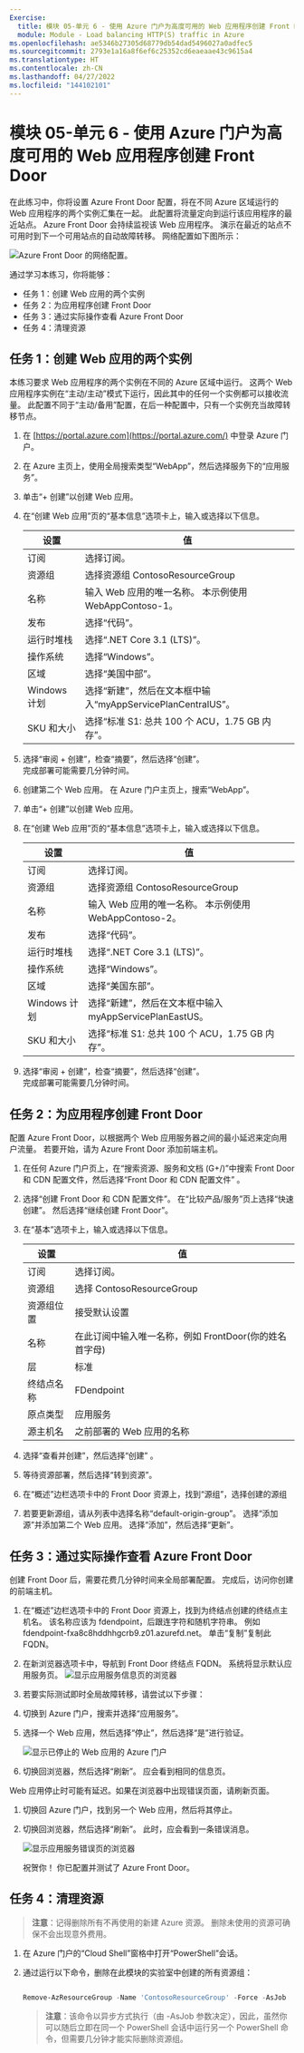 ```yaml
---
Exercise:
  title: 模块 05-单元 6 - 使用 Azure 门户为高度可用的 Web 应用程序创建 Front Door
  module: Module - Load balancing HTTP(S) traffic in Azure
ms.openlocfilehash: ae5346b27305d68779db54dad5496027a0adfec5
ms.sourcegitcommit: 2793e1a16a8f6ef6c25352cd6eaeaae43c9615a4
ms.translationtype: HT
ms.contentlocale: zh-CN
ms.lasthandoff: 04/27/2022
ms.locfileid: "144102101"
---
```

# <a name="m05-unit-6-create-a-front-door-for-a-highly-available-web-application-using-the-azure-portal"></a>模块 05-单元 6 - 使用 Azure 门户为高度可用的 Web 应用程序创建 Front Door

 

在此练习中，你将设置 Azure Front Door 配置，将在不同 Azure 区域运行的 Web 应用程序的两个实例汇集在一起。 此配置将流量定向到运行该应用程序的最近站点。 Azure Front Door 会持续监视该 Web 应用程序。 演示在最近的站点不可用时到下一个可用站点的自动故障转移。 网络配置如下图所示：

![Azure Front Door 的网络配置。](../media/front-door-environment-diagram.png)

通过学习本练习，你将能够：

+ 任务 1：创建 Web 应用的两个实例
+ 任务 2：为应用程序创建 Front Door
+ 任务 3：通过实际操作查看 Azure Front Door
+ 任务 4：清理资源


## <a name="task-1-create-two-instances-of-a-web-app"></a>任务 1：创建 Web 应用的两个实例

本练习要求 Web 应用程序的两个实例在不同的 Azure 区域中运行。 这两个 Web 应用程序实例在“主动/主动”模式下运行，因此其中的任何一个实例都可以接收流量。 此配置不同于“主动/备用”配置，在后一种配置中，只有一个实例充当故障转移节点。

1. 在 [https://portal.azure.com](https://portal.azure.com/) 中登录 Azure 门户。

2. 在 Azure 主页上，使用全局搜索类型“WebApp”，然后选择服务下的“应用服务”。 

3. 单击“+ 创建”以创建 Web 应用。

4. 在“创建 Web 应用”页的“基本信息”选项卡上，输入或选择以下信息。

   | **设置**      | 值                                                    |
   | ---------------- | ------------------------------------------------------------ |
   | 订阅     | 选择订阅。                                    |
   | 资源组   | 选择资源组 ContosoResourceGroup               |
   | 名称             | 输入 Web 应用的唯一名称。 本示例使用 WebAppContoso-1。 |
   | 发布          | 选择“代码”。                                             |
   | 运行时堆栈    | 选择“.NET Core 3.1 (LTS)”。                              |
   | 操作系统 | 选择“Windows”。                                          |
   | 区域           | 选择“美国中部”。                                       |
   | Windows 计划     | 选择“新建”，然后在文本框中输入“myAppServicePlanCentralUS”。 |
   | SKU 和大小     | 选择“标准 S1: 总共 100 个 ACU，1.75 GB 内存”。        |

5. 选择“审阅 + 创建”，检查“摘要”，然后选择“创建”。   
   ‎完成部署可能需要几分钟时间。

6. 创建第二个 Web 应用。 在 Azure 门户主页上，搜索“WebApp”。

7. 单击“+ 创建”以创建 Web 应用。

8. 在“创建 Web 应用”页的“基本信息”选项卡上，输入或选择以下信息。

   | **设置**      | 值                                                    |
   | ---------------- | ------------------------------------------------------------ |
   | 订阅     | 选择订阅。                                    |
   | 资源组   | 选择资源组 ContosoResourceGroup               |
   | 名称             | 输入 Web 应用的唯一名称。 本示例使用 WebAppContoso-2。 |
   | 发布          | 选择“代码”。                                             |
   | 运行时堆栈    | 选择“.NET Core 3.1 (LTS)”。                              |
   | 操作系统 | 选择“Windows”。                                          |
   | 区域           | 选择“美国东部”。                                          |
   | Windows 计划     | 选择“新建”，然后在文本框中输入 myAppServicePlanEastUS。 |
   | SKU 和大小     | 选择“标准 S1: 总共 100 个 ACU，1.75 GB 内存”。        |

9. 选择“审阅 + 创建”，检查“摘要”，然后选择“创建”。   
   ‎完成部署可能需要几分钟时间。

## <a name="task-2-create-a-front-door-for-your-application"></a>任务 2：为应用程序创建 Front Door

配置 Azure Front Door，以根据两个 Web 应用服务器之间的最小延迟来定向用户流量。 若要开始，请为 Azure Front Door 添加前端主机。

1. 在任何 Azure 门户页上，在“搜索资源、服务和文档 (G+/)”中搜索 Front Door 和 CDN 配置文件，然后选择“Front Door 和 CDN 配置文件” 。

1. 选择“创建 Front Door 和 CDN 配置文件”。 在“比较产品/服务”页上选择“快速创建”。  然后选择“继续创建 Front Door”。

1. 在“基本”选项卡上，输入或选择以下信息。


   | **设置**             | 值                                    |
   | ----------------------- | -------------------------------------------- |
   | 订阅            | 选择订阅。                    |
   | 资源组          | 选择 ContosoResourceGroup                  |
   | 资源组位置 | 接受默认设置                       |
   | 名称                    | 在此订阅中输入唯一名称，例如 FrontDoor(你的姓名首字母)   |
   | 层                    | 标准   |
   | 终结点名称           | FDendpoint   |
   | 原点类型             | 应用服务| 
   | 源主机名        | 之前部署的 Web 应用的名称 |
   

1. 选择“查看并创建”，然后选择“创建” 。

1. 等待资源部署，然后选择“转到资源”。
2. 在“概述”边栏选项卡中的 Front Door 资源上，找到“源组”，选择创建的源组
3. 若要更新源组，请从列表中选择名称“default-origin-group”。 选择“添加源”并添加第二个 Web 应用。 选择“添加”，然后选择“更新”。 

## <a name="task-3-view-azure-front-door-in-action"></a>任务 3：通过实际操作查看 Azure Front Door

创建 Front Door 后，需要花费几分钟时间来全局部署配置。 完成后，访问你创建的前端主机。 

1. 在“概述”边栏选项卡中的 Front Door 资源上，找到为终结点创建的终结点主机名。 该名称应该为 fdendpoint，后跟连字符和随机字符串。 例如 fdendpoint-fxa8c8hddhhgcrb9.z01.azurefd.net。 单击“复制”复制此 FQDN。

1. 在新浏览器选项卡中，导航到 Front Door 终结点 FQDN。 系统将显示默认应用服务页。
   ![显示应用服务信息页的浏览器](../media/app-service-info-page.png)

5. 若要实际测试即时全局故障转移，请尝试以下步骤：

6. 切换到 Azure 门户，搜索并选择“应用服务”。 

7. 选择一个 Web 应用，然后选择“停止”，然后选择“是”进行验证。

   ![显示已停止的 Web 应用的 Azure 门户](../media/stop-web-app.png)

8. 切换回浏览器，然后选择“刷新”。 应会看到相同的信息页。

Web 应用停止时可能有延迟。如果在浏览器中出现错误页面，请刷新页面。

1. 切换回 Azure 门户，找到另一个 Web 应用，然后将其停止。

2. 切换回浏览器，然后选择“刷新”。 此时，应会看到一条错误消息。

   ![显示应用服务错误页的浏览器](../media/web-apps-both-stopped.png)

   祝贺你！ 你已配置并测试了 Azure Front Door。
   

## <a name="task-4-clean-up-resources"></a>任务 4：清理资源
   
   >**注意**：记得删除所有不再使用的新建 Azure 资源。 删除未使用的资源可确保不会出现意外费用。

1. 在 Azure 门户的“Cloud Shell”窗格中打开“PowerShell”会话。

1. 通过运行以下命令，删除在此模块的实验室中创建的所有资源组：

   ```powershell

   Remove-AzResourceGroup -Name 'ContosoResourceGroup' -Force -AsJob

   ```

    >**注意**：该命令以异步方式执行（由 -AsJob 参数决定），因此，虽然你可以随后立即在同一个 PowerShell 会话中运行另一个 PowerShell 命令，但需要几分钟才能实际删除资源组。

